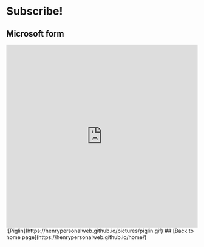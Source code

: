 # Subscribe!
## Microsoft form
<iframe width="640px" height="480px" src="https://forms.office.com/r/NJMwqQGPqw" frameborder="0" marginwidth="0" marginheight="0" style="border: none; max-width:100%; max-height:100vh" allowfullscreen webkitallowfullscreen mozallowfullscreen msallowfullscreen>Loading...</iframe>
![Piglin](https://henrypersonalweb.github.io/pictures/piglin.gif)
## [Back to home page](https://henrypersonalweb.github.io/home/)